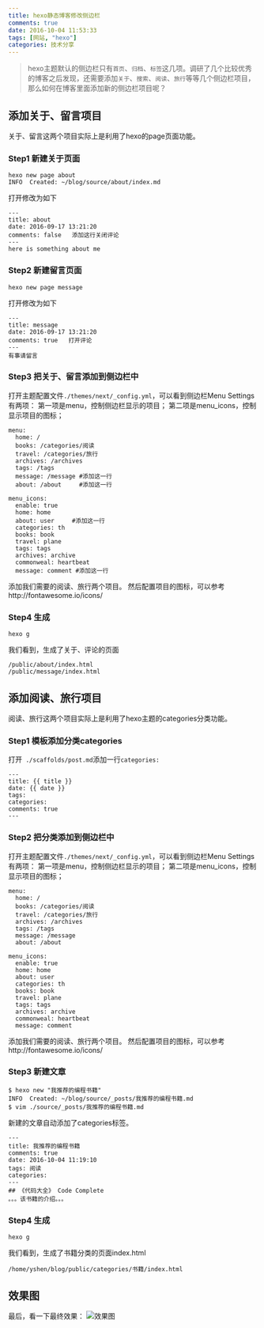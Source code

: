 ```yaml
---
title: hexo静态博客修改侧边栏
comments: true
date: 2016-10-04 11:53:33
tags: [网站, "hexo"]
categories: 技术分享
---
```



> hexo主题默认的侧边栏只有`首页`、`归档`、`标签`这几项。调研了几个比较优秀的博客之后发现，还需要添加`关于`、`搜索`、`阅读`、`旅行`等等几个侧边栏项目，那么如何在博客里面添加新的侧边栏项目呢？

## 添加关于、留言项目
关于、留言这两个项目实际上是利用了hexo的page页面功能。

### Step1 新建关于页面
```
hexo new page about
INFO  Created: ~/blog/source/about/index.md
```
打开修改为如下
```
---
title: about
date: 2016-09-17 13:21:20
comments: false   添加这行关闭评论
---
here is something about me
```


### Step2 新建留言页面
```
hexo new page message

```
打开修改为如下
```
---
title: message
date: 2016-09-17 13:21:20
comments: true   打开评论
---
有事请留言
```

### Step3 把关于、留言添加到侧边栏中

打开主题配置文件`./themes/next/_config.yml`，可以看到侧边栏Menu Settings有两项：
第一项是menu，控制侧边栏显示的项目；
第二项是menu_icons，控制显示项目的图标；
```
menu:
  home: /
  books: /categories/阅读
  travel: /categories/旅行
  archives: /archives
  tags: /tags
  message: /message #添加这一行
  about: /about     #添加这一行

menu_icons:
  enable: true
  home: home
  about: user     #添加这一行
  categories: th
  books: book
  travel: plane
  tags: tags
  archives: archive
  commonweal: heartbeat
  message: comment #添加这一行

```
添加我们需要的阅读、旅行两个项目。
然后配置项目的图标，可以参考http://fontawesome.io/icons/

### Step4 生成
```
hexo g
```
我们看到，生成了关于、评论的页面
```
/public/about/index.html
/public/message/index.html
```


## 添加阅读、旅行项目
阅读、旅行这两个项目实际上是利用了hexo主题的categories分类功能。
### Step1  模板添加分类categories

打开` ./scaffolds/post.md`添加一行`categories:`
```
---
title: {{ title }}
date: {{ date }}
tags:
categories:
comments: true
---
```

### Step2 把分类添加到侧边栏中

打开主题配置文件`./themes/next/_config.yml`，可以看到侧边栏Menu Settings有两项：
第一项是menu，控制侧边栏显示的项目；
第二项是menu_icons，控制显示项目的图标；
```
menu:
  home: /
  books: /categories/阅读
  travel: /categories/旅行
  archives: /archives
  tags: /tags
  message: /message
  about: /about

menu_icons:
  enable: true
  home: home
  about: user
  categories: th
  books: book
  travel: plane
  tags: tags
  archives: archive
  commonweal: heartbeat
  message: comment

```
添加我们需要的阅读、旅行两个项目。
然后配置项目的图标，可以参考http://fontawesome.io/icons/

### Step3 新建文章

```
$ hexo new "我推荐的编程书籍"
INFO  Created: ~/blog/source/_posts/我推荐的编程书籍.md
$ vim ./source/_posts/我推荐的编程书籍.md 

```
新建的文章自动添加了categories标签。
```
---
title: 我推荐的编程书籍
comments: true
date: 2016-10-04 11:19:10
tags: 阅读
categories:
---
## 《代码大全》 Code Complete
。。。该书籍的介绍。。。
```

### Step4 生成
```
hexo g
```
我们看到，生成了书籍分类的页面index.html
```
/home/yshen/blog/public/categories/书籍/index.html
```


## 效果图
最后，看一下最终效果：
![效果图](http://static.zybuluo.com/shenyuflying/nsteo6fk5y9ss50gz1z22gny/side_bar.png)


